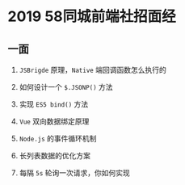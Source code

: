 # 2019 58同城前端社招面经

## 一面

1. `JSBrigde` 原理，`Native` 端回调函数怎么执行的

2. 如何设计一个 `$.JSONP()` 方法

3. 实现 `ES5 bind()` 方法

4. `Vue` 双向数据绑定原理

5. `Node.js` 的事件循环机制

6. 长列表数据的优化方案

7. 每隔 `5s` 轮询一次请求，你如何实现